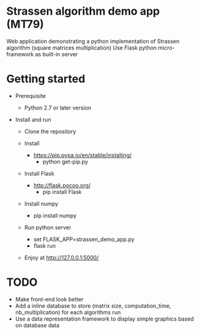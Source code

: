 # Strassen algorithm demo app (MT79)
Web application demonstrating a python implementation of Strassen algorithm (square matrices multiplication)
Use Flask python micro-framework as built-in server

# Getting started
* Prerequisite
    - Python 2.7 or later version
    
* Install and run
    - Clone the repository
    - Install 
        - https://pip.pypa.io/en/stable/installing/
            - python get-pip.py
          
    - Install Flask
        - http://flask.pocoo.org/
            - pip install Flask
            
    - Install numpy
        - pip install numpy
    
    - Run python server
        - set FLASK_APP=strassen_demo_app.py
        - flask run
            
    - Enjoy at http://127.0.0.1:5000/ 

# TODO
- Make front-end look better
- Add a inline database to store (matrix size, computation_time, nb_multiplication) for each algorithms run
- Use a data representation framework to display simple graphics based on database data
